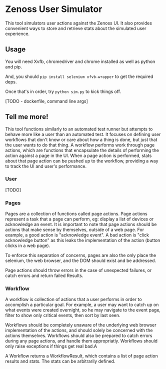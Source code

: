 # Zenoss User Simulator
This tool simulators user actions against the Zenoss UI. It also provides convenient ways to store and retrieve stats about the simulated user experience. 

## Usage
You will need Xvfb, chromedriver and chrome installed as well as python and pip.

And, you should `pip install selenium xfvb-wrapper` to get the required deps.

Once that's in order, try `python sim.py` to kick things off.

[TODO - dockerfile, command line args]

## Tell me more!
This tool functions similarly to an automated test runner but attempts to behave more like a user than an automated test. It focuses on defining user workflows that don't know or care about how a thing is done, but just that the user wants to do that thing. A workflow performs work through page actions, which are functions that encapsulate the details of performing the action against a page in the UI. When a page action is performed, stats about that page action can be pushed up to the workflow, providing a way to track the UI and user's performance.

### User
[TODO]

### Pages
Pages are a collection of functions called page actions. Page actions represent a task that a page can perform, eg: display a list of devices or acknowledge an event. It is important to note that page actions should be actions that make sense by themselves, outside of a web page. For example, a good action is "acknowledge event". A bad action is "click acknowledge button" as this leaks the implementation of the action (button clicks in a web page).

To enforce this separation of concerns, pages are also the only place the selenium, the web browser, and the DOM should exist and be addressed.

Page actions should throw errors in the case of unexpected failures, or catch errors and return failed Results.

### Workflow
A workflow is collection of actions that a user performs in order to accomplish a particular goal. For example, a user may want to catch up on what events were created overnight, so he may navigate to the event page, filter to show only critical events, then sort by last seen.

Workflows should be completely unaware of the underlying web browser implementation of the actions, and should solely be concerned with the actions themselves. Workflows should also be prepared to catch errors during any page actions, and handle them appropriatly. Workflows should only raise exceptions if things get real bad.A

A Workflow returns a WorkflowResult, which contains a list of page action results and stats. The stats can be arbitrarily defined.
